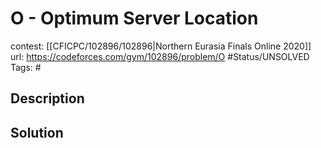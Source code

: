 # O - Optimum Server Location

contest: [[CFICPC/102896/102896|Northern Eurasia Finals Online 2020]]
url: https://codeforces.com/gym/102896/problem/O
#Status/UNSOLVED
Tags: #

## Description

## Solution

